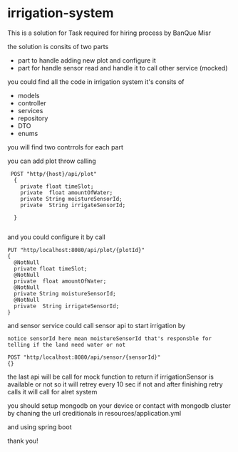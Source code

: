 # irrigation-system

This is a solution for Task required for hiring process by BanQue Misr

the solution is consits of two parts 
- part to handle adding new plot and configure it 
- part for handle sensor read and handle it to call other service (mocked)


you could find all the code in irrigation system it's consits of
- models 
- controller
- services
- repository
- DTO
- enums

you will find two contrrols for each part 

you can add plot throw calling

```
 POST "http/{host}/api/plot"
  {
    private float timeSlot;
    private  float amountOfWater;
    private String moistureSensorId;
    private  String irrigateSensorId;
  
  }
  
  ```
  and you could configure it by call 
  ```
  PUT "http/localhost:8080/api/plot/{plotId}"
  {
    @NotNull
    private float timeSlot;
    @NotNull
    private  float amountOfWater;
    @NotNull
    private String moistureSensorId;
    @NotNull
    private  String irrigateSensorId;
  }
  
  ```
  and sensor service could call sensor api to start irrigation by 
  
  ```
  notice sensorId here mean moistureSensorId that's responsble for telling if the land need water or not 
  
  POST "http/localhost:8080/api/sensor/{sensorId}"
  {}
  ```
  
  the last api will be call for mock function to return if irrigationSensor is available or not so it will retrey every 10 sec if not 
  and after finishing retry calls it will call for alret system
  
  you should setup mongodb on your device or contact with mongodb cluster by chaning the url creditionals in 
  resources/application.yml
  
  and using spring boot 
  
  
  thank you! 
  
